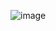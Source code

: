 ![image](https://user-images.githubusercontent.com/55869934/202876768-60b5da56-53a0-47a9-90d7-5422fb510a3f.png)
